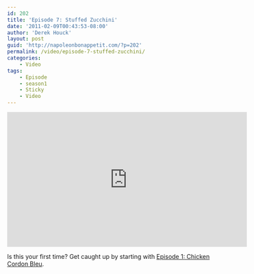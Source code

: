 ```yaml
---
id: 202
title: 'Episode 7: Stuffed Zucchini'
date: '2011-02-09T00:43:53-08:00'
author: 'Derek Houck'
layout: post
guid: 'http://napoleonbonappetit.com/?p=202'
permalink: /video/episode-7-stuffed-zucchini/
categories:
    - Video
tags:
    - Episode
    - season1
    - Sticky
    - Video
---
```


<iframe allowfullscreen="" frameborder="0" height="315" loading="lazy" src="http://www.youtube.com/embed/DaeutIaP6-g?rel=0" width="560"></iframe>

Is this your first time? Get caught up by starting with [Episode 1: Chicken Cordon Bleu](/video/episode-1-chicken-cordon-bleu/).